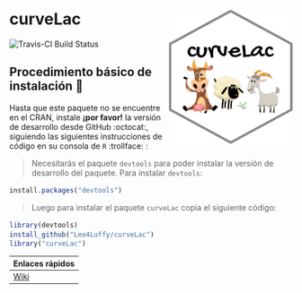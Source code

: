 # curveLac <img src="https://raw.githubusercontent.com/Leo4Luffy/curveLac/master/Imagenes/curveLac_hex.png" align="right" width="220" height="240" />


![Travis-CI Build Status](https://travis-ci.org/Leo4Luffy/curveLac.svg?branch=master)


## Procedimiento básico de instalación :checkered_flag:

Hasta que este paquete no se encuentre en el CRAN, instale **¡por favor!** la versión de desarrollo desde GitHub :octocat:, siguiendo las siguientes instrucciones de código en su consola de `R` :trollface: :

> Necesitarás el paquete `devtools` para poder instalar la versión de desarrollo del paquete. Para instalar `devtools`:

```javascript
install.packages("devtools")
```

> Luego para instalar el paquete `curveLac` copia el siguiente código:

```javascript
library(devtools)
install_github("Leo4Luffy/curveLac")
library("curveLac")
```

|Enlaces rápidos|
|---|
|[Wiki](https://github.com/Leo4Luffy/curveLac/wiki)|
